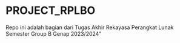 # PROJECT_RPLBO
Repo ini adalah bagian dari Tugas Akhir Rekayasa Perangkat Lunak Semester Group B Genap 2023/2024”
